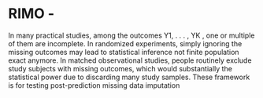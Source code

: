 # RIMO - 
In many practical studies, among the outcomes Y1, . . . , YK , one or multiple of them are
incomplete. In randomized experiments, simply ignoring the missing outcomes may lead to
statistical inference not finite population exact anymore. In matched observational studies,
people routinely exclude study subjects with missing outcomes, which would substantially
the statistical power due to discarding many study samples.
These framework is for testing post-prediction missing data imputation

